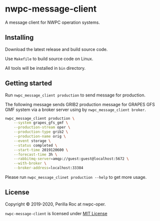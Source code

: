 # nwpc-message-client

A message client for NWPC operation systems.

## Installing

Download the latest release and build source code.

Use `Makefile` to build source code on Linux.

All tools will be installed in `bin` directory.

## Getting started

Run `nwpc_message_client production` to send message for production.

The following message sends GRIB2 production message for GRAPES GFS GMF system 
via a broker server using by `nwpc_message_client broker`.

```bash
nwpc_message_client production \
    --system grapes_gfs_gmf \
    --production-stream oper \
    --production-type grib2 \
    --production-name orig \
    --event storage \
    --status completed \
    --start-time 2019120600 \
    --forecast-time 3h \
    --rabbitmq-server=amqp://guest:guest@localhost:5672 \
    --with-broker \
    --broker-address=localhost:33384
```

Please run `nwpc_message_clinet production --help` to get more usage.

## License

Copyright &copy; 2019-2020, Perilla Roc at nwpc-oper.

`nwpc-message-client` is licensed under [MIT License](LICENSE)